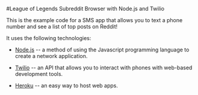 #League of Legends Subreddit Browser with Node.js and Twilio

This is the example code for a SMS app that allows you to text a phone number and see a list of top posts on Reddit! 

It uses the following technologies:

* [Node.js](http://nodejs.org) -- a method of using the Javascript programming language to create a network application. 

* [Twilio](http://twilio.com/) -- an API that allows you to interact with phones with web-based development tools. 

* [Heroku](http://heroku.com/) -- an easy way to host web apps. 

